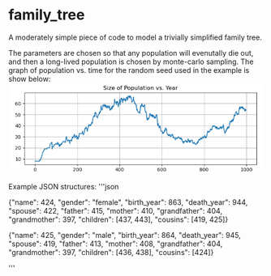 # family_tree
A moderately simple piece of code to model a trivially simplified family tree.

The parameters are chosen so that any population will evenutally die out, and then a long-lived population is chosen by monte-carlo sampling.
The graph of population vs. time for the random seed used in the example is show below:
![Doomed Population](./Selection_105.png)

Example JSON structures:
'''json

{"name": 424, "gender": "female", "birth_year": 863, "death_year": 944, "spouse": 422, "father": 415, "mother": 410, "grandfather": 404, "grandmother": 397, "children": [437, 443], "cousins": [419, 425]}

{"name": 425, "gender": "male", "birth_year": 864, "death_year": 945, "spouse": 419, "father": 413, "mother": 408, "grandfather": 404, "grandmother": 397, "children": [436, 438], "cousins": [424]}

'''
